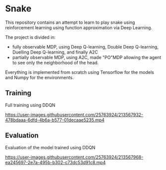 # Snake
This repository contains an attempt to learn to play snake using reinforcement learning using function approximation via Deep Learning.  

The project is divided in:
 - fully observable MDP, using Deep Q-learning, Double Deep Q-learning, Duelling Deep Q-learning, and finally A2C
 - partially observable MDP, using A2C, made "PO"MDP allowing the agent to see only the neighborhood of the head. 


Everything is implemented from scratch using Tensorflow for the models and Numpy for the environments.

## Training
Full training using DDQN

https://user-images.githubusercontent.com/25763924/213567932-478bdaaa-6dfd-4b6a-b577-01decaae5235.mp4

## Evaluation
Evaluation of the model trained using DDQN

https://user-images.githubusercontent.com/25763924/213567968-ea245697-2e7a-495b-b302-c73dc53d91c8.mp4

